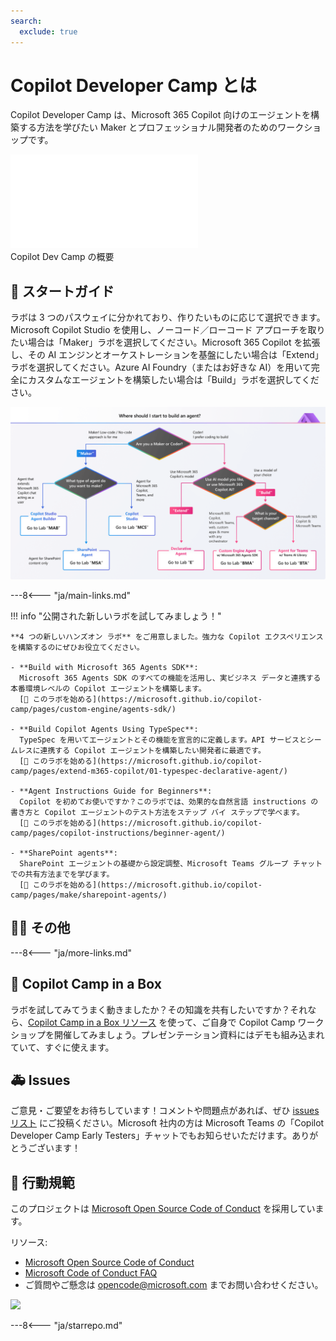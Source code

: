 ```yaml
---
search:
  exclude: true
---
```

# Copilot Developer Camp とは

Copilot Developer Camp は、Microsoft 365 Copilot 向けのエージェントを構築する方法を学びたい Maker とプロフェッショナル開発者のためのワークショップです。

  <div class="video">
      <iframe src="//www.youtube.com/embed/uLYdP4ST7k0" frameborder="0" allowfullscreen></iframe>
      <div>Copilot Dev Camp の概要</div>
    </div>

## 🧪 スタートガイド

ラボは 3 つのパスウェイに分かれており、作りたいものに応じて選択できます。Microsoft Copilot Studio を使用し、ノーコード／ローコード アプローチを取りたい場合は「Maker」ラボを選択してください。Microsoft 365 Copilot を拡張し、その AI エンジンとオーケストレーションを基盤にしたい場合は「Extend」ラボを選択してください。Azure AI Foundry（またはお好きな AI）を用いて完全にカスタムなエージェントを構築したい場合は「Build」ラボを選択してください。

![ラボは 3 つのパスウェイに分かれており、作りたいものに応じて選択できます。Microsoft Copilot Studio を使用し、ノーコード／ローコード アプローチを取りたい場合は「Maker」ラボを選択してください。Microsoft 365 Copilot を拡張し、その AI エンジンとオーケストレーションを基盤にしたい場合は「Extend」ラボを選択してください。Azure AI Foundry（またはお好きな AI）を用いて完全にカスタムなエージェントを構築したい場合は「Build」ラボを選択してください。](../assets/images/CopilotCamp-Flow-Chart.png)

---8<--- "ja/main-links.md"

!!! info "公開された新しいラボを試してみましょう！"    

    **4 つの新しいハンズオン ラボ** をご用意しました。強力な Copilot エクスペリエンスを構築するのにぜひお役立てください。 

    - **Build with Microsoft 365 Agents SDK**:  
      Microsoft 365 Agents SDK のすべての機能を活用し、実ビジネス データと連携する本番環境レベルの Copilot エージェントを構築します。  
      [🔗 このラボを始める](https://microsoft.github.io/copilot-camp/pages/custom-engine/agents-sdk/)

    - **Build Copilot Agents Using TypeSpec**:  
      TypeSpec を用いてエージェントとその機能を宣言的に定義します。API サービスとシームレスに連携する Copilot エージェントを構築したい開発者に最適です。  
      [🔗 このラボを始める](https://microsoft.github.io/copilot-camp/pages/extend-m365-copilot/01-typespec-declarative-agent/)

    - **Agent Instructions Guide for Beginners**:  
      Copilot を初めてお使いですか？このラボでは、効果的な自然言語 instructions の書き方と Copilot エージェントのテスト方法をステップ バイ ステップで学べます。  
      [🔗 このラボを始める](https://microsoft.github.io/copilot-camp/pages/copilot-instructions/beginner-agent/)

    - **SharePoint agents**:  
      SharePoint エージェントの基礎から設定調整、Microsoft Teams グループ チャットでの共有方法までを学びます。  
      [🔗 このラボを始める](https://microsoft.github.io/copilot-camp/pages/make/sharepoint-agents/)

## 🧑‍💻 その他

---8<--- "ja/more-links.md"

<!-- ## 🎖️ Copilot Developer Camp Awards

We are excited to announce a thrilling initiative that will challenge you to showcase your knowledge and skills in Microsoft 365 Copilot extensibility. This is your chance to dive deep into the world of Copilot, explore its capabilities, and demonstrate your expertise. [Find out more on awards.](https://microsoft.github.io/copilot-camp/awards)
 -->


## 🎁 Copilot Camp in a Box 

ラボを試してみてうまく動きましたか？その知識を共有したいですか？それなら、[Copilot Camp in a Box リソース](https://microsoft.github.io/copilot-camp/pages/in-a-box/) を使って、ご自身で Copilot Camp ワークショップを開催してみましょう。プレゼンテーション資料にはデモも組み込まれていて、すぐに使えます。



## 🚑 Issues

ご意見・ご要望をお待ちしています！コメントや問題点があれば、ぜひ [issues リスト](https://github.com/microsoft/copilot-camp/issues) にご投稿ください。Microsoft 社内の方は Microsoft Teams の「Copilot Developer Camp Early Testers」チャットでもお知らせいただけます。ありがとうございます！


## 📜 行動規範

このプロジェクトは [Microsoft Open Source Code of Conduct](https://opensource.microsoft.com/codeofconduct/) を採用しています。

リソース:

- [Microsoft Open Source Code of Conduct](https://opensource.microsoft.com/codeofconduct/)
- [Microsoft Code of Conduct FAQ](https://opensource.microsoft.com/codeofconduct/faq/)
- ご質問やご懸念は [opencode@microsoft.com](mailto:opencode@microsoft.com) までお問い合わせください。

<img src="https://m365-visitor-stats.azurewebsites.net/copilot-camp/index" />

---8<--- "ja/starrepo.md"